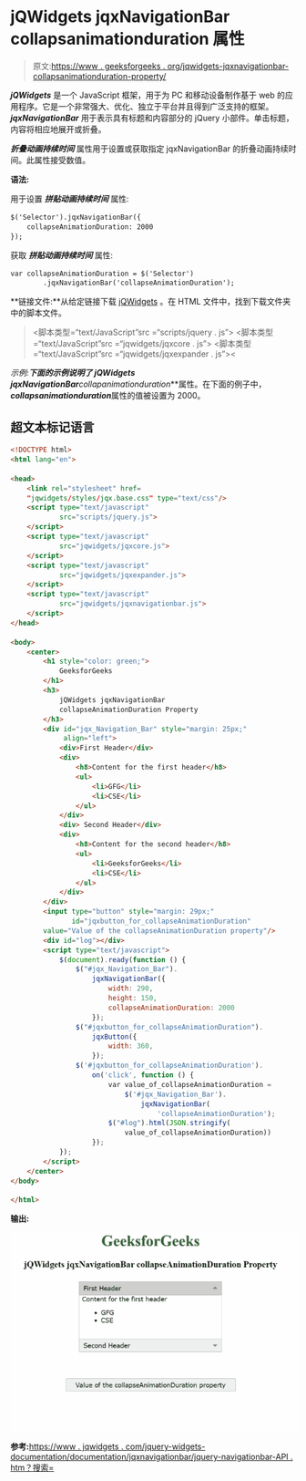 # jQWidgets jqxNavigationBar collapsanimationduration 属性

> 原文:[https://www . geeksforgeeks . org/jqwidgets-jqxnavigationbar-collapsanimationduration-property/](https://www.geeksforgeeks.org/jqwidgets-jqxnavigationbar-collapseanimationduration-property/)

***jQWidgets*** 是一个 JavaScript 框架，用于为 PC 和移动设备制作基于 web 的应用程序。它是一个非常强大、优化、独立于平台并且得到广泛支持的框架。 ***jqxNavigationBar*** 用于表示具有标题和内容部分的 jQuery 小部件。单击标题，内容将相应地展开或折叠。

***折叠动画持续时间*** 属性用于设置或获取指定 jqxNavigationBar 的折叠动画持续时间。此属性接受数值。

**语法:**

用于设置 ***拼贴动画持续时间*** 属性:

```html
$('Selector').jqxNavigationBar({ 
    collapseAnimationDuration: 2000
});
```

获取 ***拼贴动画持续时间*** 属性:

```html
var collapseAnimationDuration = $('Selector')
        .jqxNavigationBar('collapseAnimationDuration');
```

**链接文件:**从给定链接下载 [jQWidgets](https://www.jqwidgets.com/download/) 。在 HTML 文件中，找到下载文件夹中的脚本文件。

> <link rel="”stylesheet”" href="”jqwidgets/styles/jqx.base.css”" type="”text/css”">
> <脚本类型=“text/JavaScript”src =“scripts/jquery . js”></脚本>
> <脚本类型=“text/JavaScript”src =“jqwidgets/jqxcore . js”></脚本>
> <脚本类型=“text/JavaScript”src =“jqwidgets/jqxexpander . js”><

**示例:**下面的示例说明了 jQWidgets jqxNavigationBar***collapanimationduration***属性。在下面的例子中，***collapsanimationduration***属性的值被设置为 2000。

## 超文本标记语言

```html
<!DOCTYPE html>
<html lang="en">

<head>
    <link rel="stylesheet" href=
    "jqwidgets/styles/jqx.base.css" type="text/css"/>
    <script type="text/javascript" 
            src="scripts/jquery.js">
    </script>
    <script type="text/javascript" 
            src="jqwidgets/jqxcore.js">
    </script>
    <script type="text/javascript" 
            src="jqwidgets/jqxexpander.js">
    </script>
    <script type="text/javascript" 
            src="jqwidgets/jqxnavigationbar.js">
    </script>
</head>

<body>
    <center>
        <h1 style="color: green;">
            GeeksforGeeks
        </h1>
        <h3>
            jQWidgets jqxNavigationBar 
            collapseAnimationDuration Property
        </h3>
        <div id="jqx_Navigation_Bar" style="margin: 25px;" 
             align="left">
            <div>First Header</div>
            <div>
                <h8>Content for the first header</h8>
                <ul>
                    <li>GFG</li>
                    <li>CSE</li>
                </ul>
            </div>
            <div> Second Header</div>
            <div>
                <h8>Content for the second header</h8>
                <ul>
                    <li>GeeksforGeeks</li>
                    <li>CSE</li>
                </ul>
            </div>
        </div>
        <input type="button" style="margin: 29px;" 
               id="jqxbutton_for_collapseAnimationDuration"
        value="Value of the collapseAnimationDuration property"/>
        <div id="log"></div>
        <script type="text/javascript">
            $(document).ready(function () {
                $("#jqx_Navigation_Bar").
                    jqxNavigationBar({
                        width: 290,
                        height: 150,
                        collapseAnimationDuration: 2000
                    });
                $("#jqxbutton_for_collapseAnimationDuration").
                    jqxButton({
                        width: 360,
                    });
                $('#jqxbutton_for_collapseAnimationDuration').
                    on('click', function () {
                        var value_of_collapseAnimationDuration =
                            $('#jqx_Navigation_Bar').
                                jqxNavigationBar(
                                    'collapseAnimationDuration');
                        $("#log").html(JSON.stringify(
                            value_of_collapseAnimationDuration))
                    });
            });
        </script>
    </center>
</body>

</html>
```

**输出:**

![](img/ec84cdc044dc9be079f707a1d71e8fdb.png)

**参考:**[https://www . jqwidgets . com/jquery-widgets-documentation/documentation/jqxnavigationbar/jquery-navigationbar-API . htm？搜索=](https://www.jqwidgets.com/jquery-widgets-documentation/documentation/jqxnavigationbar/jquery-navigationbar-api.htm?search=)